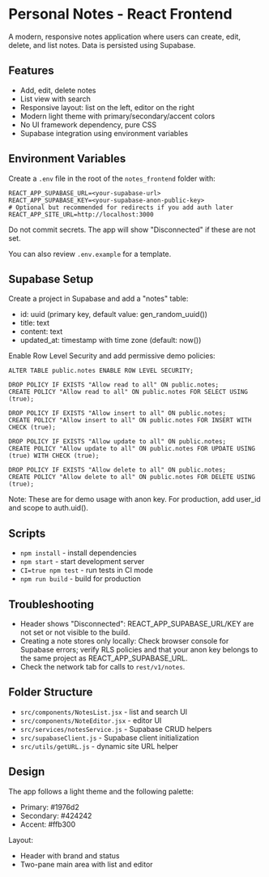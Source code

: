 # Personal Notes - React Frontend

A modern, responsive notes application where users can create, edit, delete, and list notes. Data is persisted using Supabase.

## Features

- Add, edit, delete notes
- List view with search
- Responsive layout: list on the left, editor on the right
- Modern light theme with primary/secondary/accent colors
- No UI framework dependency, pure CSS
- Supabase integration using environment variables

## Environment Variables

Create a `.env` file in the root of the `notes_frontend` folder with:

```
REACT_APP_SUPABASE_URL=<your-supabase-url>
REACT_APP_SUPABASE_KEY=<your-supabase-anon-public-key>
# Optional but recommended for redirects if you add auth later
REACT_APP_SITE_URL=http://localhost:3000
```

Do not commit secrets. The app will show "Disconnected" if these are not set.

You can also review `.env.example` for a template.

## Supabase Setup

Create a project in Supabase and add a "notes" table:

- id: uuid (primary key, default value: gen_random_uuid())
- title: text
- content: text
- updated_at: timestamp with time zone (default: now())

Enable Row Level Security and add permissive demo policies:

```
ALTER TABLE public.notes ENABLE ROW LEVEL SECURITY;

DROP POLICY IF EXISTS "Allow read to all" ON public.notes;
CREATE POLICY "Allow read to all" ON public.notes FOR SELECT USING (true);

DROP POLICY IF EXISTS "Allow insert to all" ON public.notes;
CREATE POLICY "Allow insert to all" ON public.notes FOR INSERT WITH CHECK (true);

DROP POLICY IF EXISTS "Allow update to all" ON public.notes;
CREATE POLICY "Allow update to all" ON public.notes FOR UPDATE USING (true) WITH CHECK (true);

DROP POLICY IF EXISTS "Allow delete to all" ON public.notes;
CREATE POLICY "Allow delete to all" ON public.notes FOR DELETE USING (true);
```

Note: These are for demo usage with anon key. For production, add user_id and scope to auth.uid().

## Scripts

- `npm install` - install dependencies
- `npm start` - start development server
- `CI=true npm test` - run tests in CI mode
- `npm run build` - build for production

## Troubleshooting

- Header shows "Disconnected": REACT_APP_SUPABASE_URL/KEY are not set or not visible to the build.
- Creating a note stores only locally: Check browser console for Supabase errors; verify RLS policies and that your anon key belongs to the same project as REACT_APP_SUPABASE_URL.
- Check the network tab for calls to `rest/v1/notes`.

## Folder Structure

- `src/components/NotesList.jsx` - list and search UI
- `src/components/NoteEditor.jsx` - editor UI
- `src/services/notesService.js` - Supabase CRUD helpers
- `src/supabaseClient.js` - Supabase client initialization
- `src/utils/getURL.js` - dynamic site URL helper

## Design

The app follows a light theme and the following palette:
- Primary: #1976d2
- Secondary: #424242
- Accent: #ffb300

Layout:
- Header with brand and status
- Two-pane main area with list and editor
